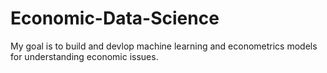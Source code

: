 # Economic-Data-Science
My goal is to build and devlop machine learning and econometrics models for understanding economic issues.
